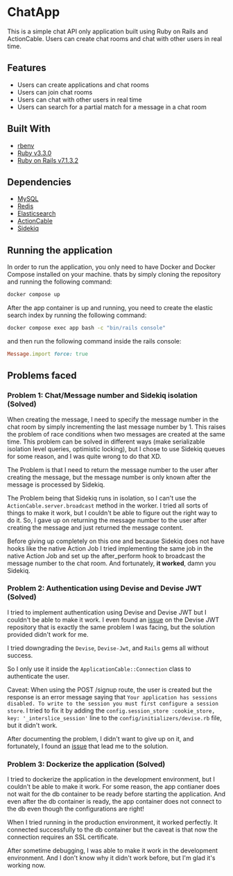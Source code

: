 # ChatApp

This is a simple chat API only application built using Ruby on Rails and ActionCable. Users can create chat rooms and chat with other users in real time.

## Features

- Users can create applications and chat rooms
- Users can join chat rooms
- Users can chat with other users in real time
- Users can search for a partial match for a message in a chat room

## Built With

- [rbenv](https://github.com/rbenv/rbenv)
- [Ruby v3.3.0](https://www.ruby-lang.org/en/)
- [Ruby on Rails v7.1.3.2](https://rubyonrails.org/)

## Dependencies

- [MySQL](https://www.mysql.com/)
- [Redis](https://redis.io/)
- [Elasticsearch](https://www.elastic.co/)
- [ActionCable](https://guides.rubyonrails.org/action_cable_overview.html)
- [Sidekiq](https://sidekiq.org/)

## Running the application

In order to run the application, you only need to have Docker and Docker Compose installed on your machine. thats by simply cloning the repository and running the following command:

```bash
docker compose up
```

After the app container is up and running, you need to create the elastic search index by running the following command:

```bash
docker compose exec app bash -c "bin/rails console"
```

and then run the following command inside the rails console:

```ruby
Message.import force: true
```

## Problems faced

### Problem 1: Chat/Message number and Sidekiq isolation (Solved)

When creating the message, I need to specify the message number in the chat room by simply incrementing the last message number by 1. This raises the problem of race conditions when two messages are created at the same time. This problem can be solved in different ways (make  serializable isolation level queries, optimistic locking), but I chose to use Sidekiq queues for some reason, and I was quite wrong to do that XD.

The Problem is that I need to return the message number to the user after creating the message, but the message number is only known after the message is processed by Sidekiq.

The Problem being that Sidekiq runs in isolation, so I can't use the `ActionCable.server.broadcast` method in the worker. I tried all sorts of things to make it work, but I couldn't be able to figure out the right way to do it. So, I gave up on returning the message number to the user after creating the message and just returned the message content.

Before giving up completely on this one and because Sidekiq does not have hooks like the native Action Job I tried implementing the same job in the native Action Job and set up the after_perform hook to broadcast the message number to the chat room. And fortunately, **it worked**, damn you Sidekiq.

### Problem 2: Authentication using Devise and Devise JWT (Solved)

I tried to implement authentication using Devise and Devise JWT but I couldn't be able to make it work. I even found an [issue](https://github.com/heartcombo/devise/issues/5473) on the Devise JWT repository that is exactly the same problem I was facing, but the solution provided didn't work for me.

I tried downgrading the `Devise`, `Devise-Jwt`, and `Rails` gems all without success.

So I only use it inside the `ApplicationCable::Connection` class to authenticate the user.

Caveat: When using the POST /signup route, the user is created but the response is an error message saying that `Your application has sessions disabled. To write to the session you must first configure a session store`. I tried to fix it by adding the `config.session_store :cookie_store, key: '_interslice_session'` line to the `config/initializers/devise.rb` file, but it didn't work.

After documenting the problem, I didn't want to give up on it, and fortunately, I found an [issue](https://github.com/waiting-for-dev/devise-jwt/issues/235#issuecomment-1680376388) that lead me to the solution.

### Problem 3: Dockerize the application (Solved)

I tried to dockerize the application in the development environment, but I couldn't be able to make it work. For some reason, the app contianer does not wait for the db container to be ready before starting the application. And even after the db container is ready, the app container does not connect to the db even though the configurations are right!

When I tried running in the production environment, it worked perfectly. It connected successfully to the db container but the caveat is that now the connection requires an SSL certificate.

After sometime debugging, I was able to make it work in the development environment. And I don't know why it didn't work before, but I'm glad it's working now.
